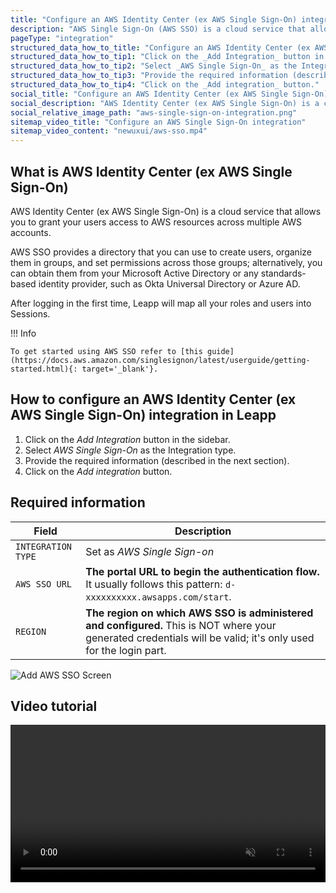 ```yaml
---
title: "Configure an AWS Identity Center (ex AWS Single Sign-On) integration"
description: "AWS Single Sign-On (AWS SSO) is a cloud service that allows you to grant your users access to AWS resources across multiple AWS accounts."
pageType: "integration"
structured_data_how_to_title: "Configure an AWS Identity Center (ex AWS Single Sign-On) integration"
structured_data_how_to_tip1: "Click on the _Add Integration_ button in the sidebar."
structured_data_how_to_tip2: "Select _AWS Single Sign-On_ as the Integration type."
structured_data_how_to_tip3: "Provide the required information (described in the next section)."
structured_data_how_to_tip4: "Click on the _Add integration_ button."
social_title: "Configure an AWS Identity Center (ex AWS Single Sign-On) integration"
social_description: "AWS Identity Center (ex AWS Single Sign-On) is a cloud service that allows you to grant your users access to AWS resources across multiple AWS accounts."
social_relative_image_path: "aws-single-sign-on-integration.png"
sitemap_video_title: "Configure an AWS Single Sign-On integration"
sitemap_video_content: "newuxui/aws-sso.mp4"
---
```


## What is AWS Identity Center (ex AWS Single Sign-On)

AWS Identity Center (ex AWS Single Sign-On) is a cloud service that allows you to grant your users access to AWS resources across multiple AWS accounts.

AWS SSO provides a directory that you can use to create users, organize them in groups, and set permissions across those groups; alternatively, you can obtain them from your Microsoft Active Directory or any standards-based identity provider, such as Okta Universal Directory or Azure AD.

After logging in the first time, Leapp will map all your roles and users into Sessions.  

!!! Info

    To get started using AWS SSO refer to [this guide](https://docs.aws.amazon.com/singlesignon/latest/userguide/getting-started.html){: target='_blank'}.

## How to configure an AWS Identity Center (ex AWS Single Sign-On) integration in Leapp

1. Click on the _Add Integration_ button in the sidebar.
2. Select _AWS Single Sign-On_ as the Integration type.
3. Provide the required information (described in the next section).
4. Click on the _Add integration_ button.

## Required information

| Field              | Description                                                                                                                                                    |
| -------------------|----------------------------------------------------------------------------------------------------------------------------------------------------------------|
| `INTEGRATION TYPE` | Set as *AWS Single Sign-on*                                                                                                                                    |
| `AWS SSO URL`      | **The portal URL to begin the authentication flow.** It usually follows this pattern: `d-xxxxxxxxxx.awsapps.com/start`.                                        |
| `REGION`           | **The region on which AWS SSO is administered and configured.** This is NOT where your generated credentials will be valid; it's only used for the login part. |

![](../../images/screens/newuxui/aws-sso.png?style=center-img 'Add AWS SSO Screen')

## Video tutorial

<video width="100%" muted autoplay loop> <source src="../../videos/newuxui/aws-sso.mp4" type="video/mp4"> </video>
